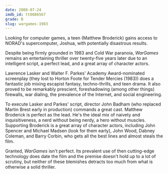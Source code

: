 ```yaml
---
date: 2008-07-24
imdb_id: tt0086567
grade: B
slug: wargames-1983
---
```


Looking for computer games, a teen (Matthew Broderick) gains access to NORAD's supercomputer, Joshua, with potentially disastrous results.

Despite being firmly grounded in 1983 and Cold War paranoia, _WarGames_ remains an entertaining thriller over twenty-five years later due to an intelligent script, a perfect lead, and a great array of character actors.

Lawrence Lasker and Walter F. Parkes' Academy Award-nominated screenplay (they lost to Horton Foote for Tender Mercies (1983)) does a fantastic job mixing escapist fantasy, techno-thrills, and teen drama. It also proved to be remarkably prescient, foreshadowing (among other things) firewalls, war dialing, the prevalence of the Internet, and social engineering.

To execute Lasker and Parkes' script, director John Badham (who replaced Martin Brest early in production) commands a great cast. Matthew Broderick is perfect as the lead. He's the ideal mix of naivety and inquisitiveness, a nerd without being nerdy, a hero without muscles. Supporting Broderick is a great array of character actors, including John Spencer and Michael Madsen (look for them early), John Wood, Dabney Coleman, and Barry Corbin, who gets all the best lines and almost steals the film.

Granted, _WarGames_ isn't perfect. Its prevalent use of then cutting-edge technology does date the film and the premise doesn't hold up to a lot of scrutiny, but neither of these blemishes detracts too much from what is otherwise a solid thriller.

